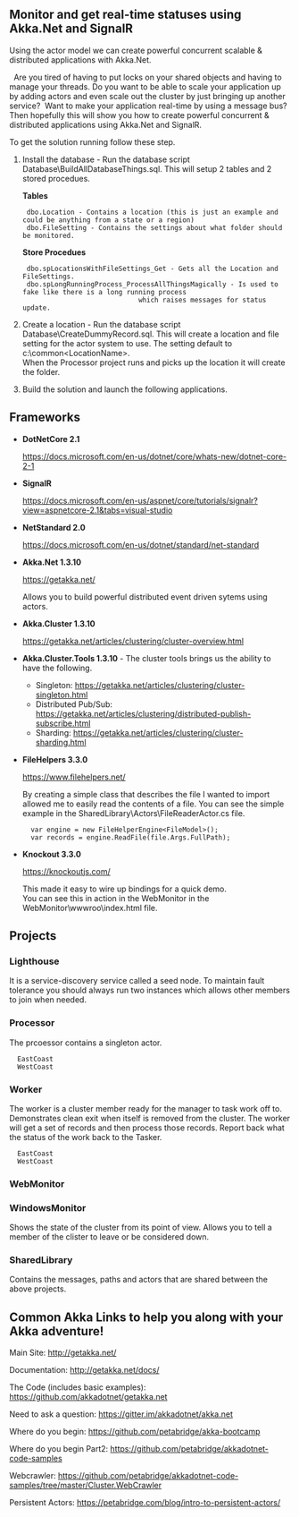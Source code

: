 ## Monitor and get real-time statuses using Akka.Net and SignalR

Using the actor model we can create powerful concurrent scalable & distributed applications with Akka.Net.  

 
Are you tired of having to put locks on your shared objects and having to manage your threads.
Do you want to be able to scale your application up by adding actors and even scale out the cluster by just bringing up another service?  
Want to make your application real-time by using a message bus?
Then hopefully this will show you how to create powerful concurrent & distributed applications using Akka.Net and SignalR.
 

To get the solution running follow these step.

1. Install the database - Run the database script Database\BuildAllDatabaseThings.sql.
   	This will setup 2 tables and 2 stored procedues.
   
	**Tables**  
	
		dbo.Location - Contains a location (this is just an example and could be anything from a state or a region)
		dbo.FileSetting - Contains the settings about what folder should be monitored.  
		
	**Store Procedues**
	
		dbo.spLocationsWithFileSettings_Get - Gets all the Location and FileSettings.
		dbo.spLongRunningProcess_ProcessAllThingsMagically - Is used to fake like there is a long running process 
									which raises messages for status update.

2. Create a location - Run the database script Database\CreateDummyRecord.sql.
	This will create a location and file setting for the actor system to use.
	The setting default to c:\common\<LocationName>.  
	When the Processor project runs and picks up the location it will create the folder.

3. Build the solution and launch the following applications.
 

## Frameworks
* **DotNetCore 2.1**

	https://docs.microsoft.com/en-us/dotnet/core/whats-new/dotnet-core-2-1

* **SignalR**

	https://docs.microsoft.com/en-us/aspnet/core/tutorials/signalr?view=aspnetcore-2.1&tabs=visual-studio

* **NetStandard 2.0**
	
	https://docs.microsoft.com/en-us/dotnet/standard/net-standard

* **Akka.Net 1.3.10**

	https://getakka.net/ 

	Allows you to build powerful distributed event driven sytems using actors.  
	
* **Akka.Cluster 1.3.10**

	https://getakka.net/articles/clustering/cluster-overview.html
	

* **Akka.Cluster.Tools 1.3.10** - The cluster tools brings us the ability to have the following.
	- Singleton: https://getakka.net/articles/clustering/cluster-singleton.html
	- Distributed Pub/Sub: https://getakka.net/articles/clustering/distributed-publish-subscribe.html
 	- Sharding: https://getakka.net/articles/clustering/cluster-sharding.html
	
* **FileHelpers 3.3.0**

	https://www.filehelpers.net/

	By creating a simple class that describes the file I wanted to import allowed me to easily read the contents of a file.
	You can see the simple example in the SharedLibrary\Actors\FileReaderActor.cs file.
	
		var engine = new FileHelperEngine<FileModel>();
		var records = engine.ReadFile(file.Args.FullPath);
	
* **Knockout 3.3.0**

	https://knockoutjs.com/

	This made it easy to wire up bindings for a quick demo.  
	You can see this in action in the WebMonitor in the WebMonitor\wwwroo\index.html file.


## Projects 

### Lighthouse 
It is a service-discovery service called a seed node. To maintain fault tolerance you should always run two instances which allows other members to join when needed. 


### Processor
The prcoessor contains a singleton actor.  


      EastCoast
      WestCoast

### Worker
The worker is a cluster member ready for the manager to task work off to.
Demonstrates clean exit when itself is removed from the cluster.
The worker will get a set of records and then process those records.
Report back what the status of the work back to the Tasker.

      EastCoast
      WestCoast

### WebMonitor

### WindowsMonitor
Shows the state of the cluster from its point of view.  Allows you to tell a member of the clister to leave or be considered down. 

### SharedLibrary
Contains the messages, paths and actors that are shared between the above projects.




## Common Akka Links to help you along with your Akka adventure!
Main Site: http://getakka.net/

Documentation: http://getakka.net/docs/

The Code (includes basic examples): https://github.com/akkadotnet/getakka.net

Need to ask a question: https://gitter.im/akkadotnet/akka.net

Where do you begin: https://github.com/petabridge/akka-bootcamp

Where do you begin Part2: https://github.com/petabridge/akkadotnet-code-samples

Webcrawler: https://github.com/petabridge/akkadotnet-code-samples/tree/master/Cluster.WebCrawler

Persistent Actors: https://petabridge.com/blog/intro-to-persistent-actors/



